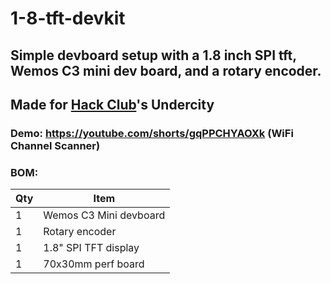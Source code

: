 # 1-8-tft-devkit
## Simple devboard setup with a 1.8 inch SPI tft, Wemos C3 mini dev board, and a rotary encoder.
## Made for [Hack Club](https://hackclub.com)'s Undercity
### Demo: https://youtube.com/shorts/gqPPCHYAOXk (WiFi Channel Scanner)

### BOM: 

| Qty | Item |
|---|------------------------|
| 1 | Wemos C3 Mini devboard |
| 1 | Rotary encoder |
| 1 | 1.8" SPI TFT display |
| 1 | 70x30mm perf board |